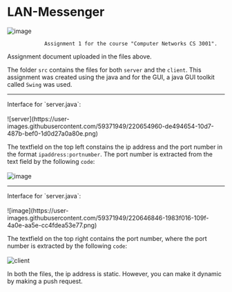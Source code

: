 # LAN-Messenger
![image](https://user-images.githubusercontent.com/59371949/220443578-0d324f76-dd0e-490f-80eb-7cf22cfeb256.png)

                Assignment 1 for the course "Computer Networks CS 3001".
Assignment document uploaded in the files above.

The folder `src` contains the files for both `server` and the `client`.
This assignment was created using the java and for the GUI, a java GUI toolkit called `Swing` was used.

<hr>
Interface for `server.java`:<br><br>
     ![server](https://user-images.githubusercontent.com/59371949/220654960-de494654-10d7-487b-bef0-1d0d27a0a80e.png)


The textfield on the top left constains the ip address and the port number in the format `ipaddress:portnumber`. The port number is extracted from the text field by the following `code`:<br><br>
      ![image](https://user-images.githubusercontent.com/59371949/220646205-5b33109f-0555-4c72-8765-216193dc11b5.png)

<hr>
Interface for `server.java`:<br><br>
      ![image](https://user-images.githubusercontent.com/59371949/220646846-1983f016-109f-4a0e-aa5e-cc4fdea53e77.png)
      
The textfield on the top right contains the port number, where the port number is extracted by the following `code`:<br><br>
      ![client](https://user-images.githubusercontent.com/59371949/220655004-11afc91b-7abd-4f17-adf4-000d426386d6.png)



In both the files, the ip address is static. However, you can make it dynamic by making a push request.
